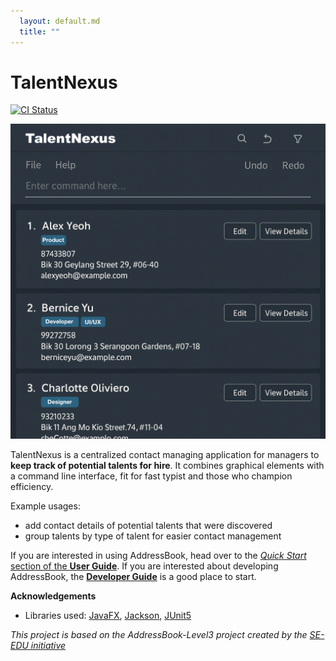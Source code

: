 ```yaml
---
  layout: default.md
  title: ""
---
```


# TalentNexus

[![CI Status](https://github.com/AY2526S1-CS2103T-F09-3/tp/actions/workflows/gradle.yml/badge.svg)](https://github.com/AY2526S1-CS2103T-F09-3/tp/actions/workflows/gradle.yml)

![Ui](images/Ui.png)

TalentNexus is a centralized contact managing application for managers to **keep track of potential talents for hire**. It combines graphical elements with a command line interface, fit for fast typist and those who champion efficiency.

Example usages:
* add contact details of potential talents that were discovered
* group talents by type of talent for easier contact management

If you are interested in using AddressBook, head over to the [_Quick Start_ section of the **User Guide**](UserGuide.html#quick-start).
If you are interested about developing AddressBook, the [**Developer Guide**](DeveloperGuide.html) is a good place to start.


**Acknowledgements**

* Libraries used: [JavaFX](https://openjfx.io/), [Jackson](https://github.com/FasterXML/jackson), [JUnit5](https://github.com/junit-team/junit5)


_This project is based on the AddressBook-Level3 project created by the [SE-EDU initiative](https://se-education.org)_
